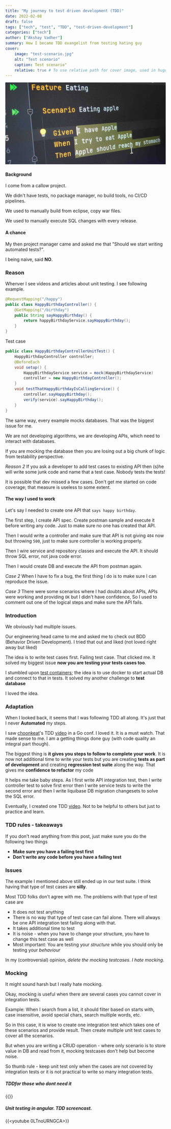 ```yaml
---
title: "My journey to test driven development (TDD)"
date: 2022-02-08
draft: false
tags: ["tech", "test", "TDD", "test-driven-development"]
categories: ["tech"]
author: ["Akshay Vadher"]
summary: How I became TDD evangelist from testing hating guy
cover:
    image: "test-scenario.jpg"
    alt: "Test scenario"
    caption: Test scenario"
    relative: true # To use relative path for cover image, used in hugo Page-bundles
---
```

![test scenario](test-scenario.jpg)

#### Background
I come from a callow project.

We didn't have tests, no package manager, no build tools, no CI/CD pipelines.

We used to manually build from eclipse, copy war files.

We used to manually execute SQL changes with every release.  

#### A chance
My then project manager came and asked me that "Should we start writing automated tests?".

I being naive, said **NO**.

### Reason
Whenver I see videos and articles about unit testing. I see following example. 

```java
@RequestMapping("/happy")
public class HappyBirthdayController() {
    @GetMapping("/birthday")
    public String sayHappyBirthday() {
        return happyBirthdayService.sayHappyBirthday();
    }
}
```
Test case
```java
public class HappyBirthdayControllerUnitTest() {
    HappyBirthdayController controller;
    @BeforeEach
    void setup() {
        HappyBirthdayService service = mock(HappyBirthdayService)
        controller = new HappyBirthdayController();
    }
    void testThatHappyBirthdayIsCallingService() {
        controller.sayHappyBirthday();
        verify(service).sayHappyBirthday();
    }
}
```
The same way, every example mocks databases. That was the biggest issue for me. 

We are not developing algorithms, we are developing APIs, which need to interact with databases.

If you are mocking the database then you are losing out a big chunk of logic from testability perspective. 

_Reason 2_
If you ask a developer to add test cases to existing API then (s)he will write some junk code and name that a test case. Nobody tests the tests!

It is possible that dev missed a few cases. Don't get me started on code coverage; that measure is useless to some extent. 


#### The way I used to work
Let's say I needed to create one API that `says happy birthday`.

The first step, I create API spec. Create postman sample and execute it before writing any code. Just to make sure no one has created that API. 

Then I would write a controller and make sure that API is not giving `404` now but throwing `500`, just to make sure controller is working properly.

Then I wire service and repository classes and execute the API. It should throw SQL error, not java code error. 

Then I would create DB and execute the API from postman again. 

_Case 2_
When I have to fix a bug, the first thing I do is to make sure I can reproduce the issue. 

_Case 3_
There were some scenarios where I had doubts about APIs, APIs were working and providing `OK` but I didn't have confidence, So I used to comment out one of the logical steps and make sure the API fails. 

### Introduction
We obviously had multiple issues. 

Our engineering head came to me and asked me to check out BDD (Behavior Driven Development). I tried that out and liked (not loved right away but liked)

The idea is to write test cases first. Failing test case. That clicked me. It solved my biggest issue **now you are testing your tests cases too**.

I stumbled upon [test containers](https://www.testcontainers.org/); the idea is to use docker to start actual DB and connect to that in tests. It solved my another challenge to **test database**

I loved the idea. 

### Adaptation
When I looked back, it seems that I was following TDD all along. It's just that I never **Automated** my steps. 

I saw [choonkeat](https://github.com/choonkeat)'s TDD [video](#tddfor-those-who-dont-need-it) in a Go conf. I loved it. It is a must watch. That made sense to me. I am a getting things done guy (with code quality an integral part though). 

The biggest thing is **it gives you steps to follow to complete your work**. It is now not additional time to write your tests but you are creating **tests as part of development** and creating **regression test suite** along the way. That gives me **confidence to refactor** my code

It helps me take baby steps. As I first write API integration test, then I write controller test to solve first error then I write service tests to write the second error and then I write liquibase DB migration changesets to solve the SQL error. 

Eventually, I created one TDD [video](#unit-testing-in-angular-tdd-screencast). Not to be helpful to others but just to practice and learn.  

### TDD rules - takeaways
If you don't read anything from this post, just make sure you do the following two things
* **Make sure you have a failing test first**
* **Don't write any code before you have a failing test**

### Issues
The example I mentioned above still ended up in our test suite. I think having that type of test cases are **silly**. 

Most TDD folks don't agree with me. The problems with that type of test case are
* It does not test anything
* There is no way that type of test case can fail alone. There will always be one API integration test failing along with that. 
* It takes additional time to test
* It is noise - when you have to change your structure, you have to change this test case as well
* Most important: You are testing your _structure_ while you should only be testing your _behaviour_

In my (controversial) opinion, _delete the mocking testcases_. _I hate mocking_.

### Mocking
It might sound harsh but I really hate mocking. 

Okay, mocking is useful when there are several cases you cannot cover in integration tests. 

Example: When I search from a list, it should filter based on starts with, case insensitive, avoid special chars, search multiple words, etc. 

So in this case, it is wise to create one integration test which takes one of these scenarios and provide result. Then create multiple unit test cases to cover all the scenarios. 

But when you are writing a CRUD operation - where only scenario is to store value in DB and read from it, mocking testcases don't help but become noise. 

So thumb rule - keep unit test only when the cases are not covered by integration tests or it is not practical to write so many integration tests.  

##### TDDfor those who dont need it
{{<youtube a6oP24CSdUg>}}

##### Unit testing in angular. TDD screencast.
{{<youtube 0LTnoURNGCA>}}